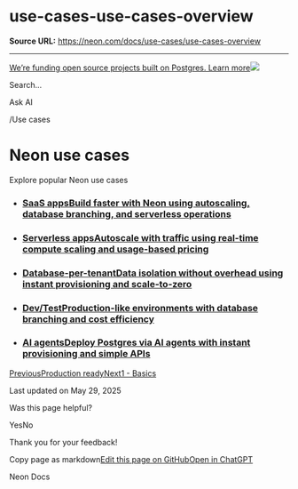 # use-cases-use-cases-overview

**Source URL:** https://neon.com/docs/use-cases/use-cases-overview

---

[We’re funding open source projects built on Postgres. Learn more![](/_next/static/svgs/9ee958f8b2be7694e4ce9140c14df68e.svg)](https://neon.com/programs/open-source)

Search...

Ask AI

[](/docs)/Use cases

# Neon use cases

Explore popular Neon use cases

  * ### [SaaS appsBuild faster with Neon using autoscaling, database branching, and serverless operations](/use-cases/postgres-for-saas)
  * ### [Serverless appsAutoscale with traffic using real-time compute scaling and usage-based pricing](/use-cases/serverless-apps)
  * ### [Database-per-tenantData isolation without overhead using instant provisioning and scale-to-zero](/use-cases/database-per-tenant)
  * ### [Dev/TestProduction-like environments with database branching and cost efficiency](/use-cases/dev-test)
  * ### [AI agentsDeploy Postgres via AI agents with instant provisioning and simple APIs](/use-cases/ai-agents)



[PreviousProduction ready](/docs/get-started/production-readiness)[Next1 - Basics](/docs/get-started/signing-up)

Last updated on May 29, 2025

Was this page helpful?

YesNo

Thank you for your feedback!

Copy page as markdown[Edit this page on GitHub](https://github.com/neondatabase/website/tree/main/content/docs/use-cases/use-cases-overview.md)[Open in ChatGPT](https://chatgpt.com/?hints=search&q=Read+https://raw.githubusercontent.com/neondatabase/website/refs/heads/main/content/docs/use-cases/use-cases-overview.md)

Neon Docs
